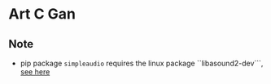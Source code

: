 # Art C Gan


## Note
- pip package ``simpleaudio`` requires the linux package ``libasound2-dev```, [see here](https://github.com/pioneers/PieCentral/issues/710)
